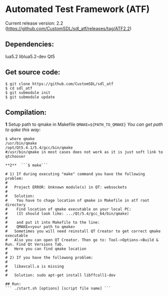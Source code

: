 # Automated Test Framework (ATF)
Current release version: 2.2 (https://github.com/CustomSDL/sdl_atf/releases/tag/ATF2.2)

## Dependencies:
lua5.2
liblua5.2-dev
Qt5

## Get source code:
```
$ git clone https://github.com/CustomSDL/sdl_atf
$ cd sdl_atf
$ git submodule init
$ git submodule update
```
## Compilation:
**1**  Setup path to qmake in Makefile ``` QMAKE=${PATH_TO_QMAKE} ``` *You can get path to qake this way:*
```
$ where qmake
/usr/bin/qmake
/opt/Qt5.4.1/5.4/gcc/bin/qmake
#/usr/bin/qmake in most cases does not work as it is just soft link to qtchooser

**2**  ```$ make```

# 1) If during executing "make" command you have the following problem:
#
#   Project ERROR: Unknown module(s) in QT: websockets
#
#   Solution:
#    You have to chage location of qmake in Makefile in atf root directory
#    Find location of qmake executable on your local PC:
#    (It should look like: .../Qt/5.4/gcc_64/bin/qmake)
#
#    and put it into Makefile to the line:
#    QMAKE=<your path to qmake>
#   Sometimes you will need reinstall QT Creator to get correct qmake executable
#   Also you can open QT Creator. Then go to: Tool->Options->Build & Run. Find Qt Versions Tab.
#   Here you can find qmake location
#
# 2) If you have the followong problem:
#
#   libavcall.a is missing
#
#   Solution: sudo apt-get install libffcall1-dev

## Run:
``` ./start.sh [options] [script file name] ```
